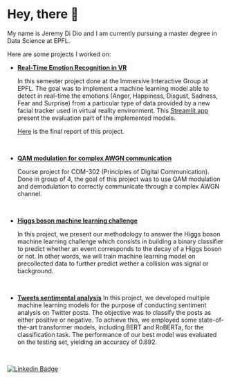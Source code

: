 # Hey, there 👋 

My name is Jeremy Di Dio and I am currently pursuing a master degree in Data Science at EPFL.

Here are some projects I worked on:

- **[Real-Time Emotion Recognition in VR](https://github.com/dioday45/Emotion-recognition-evaluation-visualization)** 

  In this semester project done at the Immersive Interactive Group at EPFL. The goal was to implement a machine learning model able to detect in real-time the emotions (Anger, Happiness, Disgust, Sadness, Fear and Surprise) from a particular type of data provided by a new facial tracker used in virtual reality environment. This [Streamlit app](https://share.streamlit.io/dioday45/emotion-recognition-evaluation-visualization/main) present the evaluation part of the implemented models.

  [Here](https://github.com/dioday45/Emotion-recognition-evaluation-visualization/blob/main/report_final.pdf) is the final report of this project.

<br />

- **[QAM modulation for complex AWGN communication](https://github.com/dioday45/PDC-2022)**

  Course project for COM-302 (Principles of Digital Communication). Done in group of 4, the goal of this project was to use QAM modulation and demodulation to correctly communicate through a complex AWGN channel.
  
  <br />
  
- **[Higgs boson machine learning challenge](https://github.com/dioday45/CS433_Project1)**

  In this project, we present our methodology to answer the Higgs boson machine learning challenge which consists in building a binary classifier to predict whether an event corresponds to the decay of a Higgs boson or not. In other words, we will train machine learning model on precollected data to further predict wether a collision was signal or background.



<br />

- **[Tweets sentimental analysis](https://github.com/dioday45/CS433_Project2)**
  In this project, we developed multiple machine learning models for the purpose of conducting sentiment analysis on Twitter posts. The objective was to classify the posts as either positive or negative. To achieve this, we employed some state-of-the-art transformer models, including BERT and RoBERTa, for the classification task. The performance of our best model was evaluated on the testing set, yielding an accuracy of 0.892.

<br />

[![Linkedin Badge](https://img.shields.io/badge/linkedin-%230077B5.svg?style=for-the-badge&logo=linkedin&logoColor=white)](https://www.linkedin.com/in/jeremy-di-dio-3002b920b/) 

